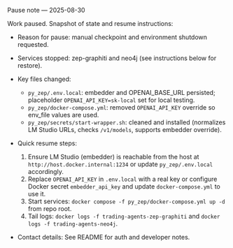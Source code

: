 Pause note — 2025-08-30

Work paused. Snapshot of state and resume instructions:

- Reason for pause: manual checkpoint and environment shutdown requested.
- Services stopped: zep-graphiti and neo4j (see instructions below for restore).
- Key files changed:
  - `py_zep/.env.local`: embedder and OPENAI_BASE_URL persisted; placeholder `OPENAI_API_KEY=sk-local` set for local testing.
  - `py_zep/docker-compose.yml`: removed `OPENAI_API_KEY` override so env_file values are used.
  - `py_zep/secrets/start-wrapper.sh`: cleaned and installed (normalizes LM Studio URLs, checks `/v1/models`, supports embedder override).
- Quick resume steps:
  1. Ensure LM Studio (embedder) is reachable from the host at `http://host.docker.internal:1234` or update `py_zep/.env.local` accordingly.
  2. Replace `OPENAI_API_KEY` in `.env.local` with a real key or configure Docker secret `embedder_api_key` and update `docker-compose.yml` to use it.
  3. Start services: `docker compose -f py_zep/docker-compose.yml up -d` from repo root.
  4. Tail logs: `docker logs -f trading-agents-zep-graphiti` and `docker logs -f trading-agents-neo4j`.

- Contact details: See README for auth and developer notes.
